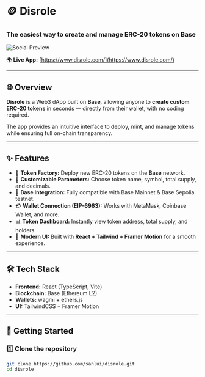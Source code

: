 # 🪙 Disrole  
### The easiest way to **create and manage ERC-20 tokens on Base**

![Social Preview](./social-preview.svg)

🌍 **Live App:** [https://www.disrole.com/](https://www.disrole.com/)

---

## 🌐 Overview

**Disrole** is a Web3 dApp built on **Base**, allowing anyone to **create custom ERC-20 tokens** in seconds — directly from their wallet, with no coding required.  

The app provides an intuitive interface to deploy, mint, and manage tokens while ensuring full on-chain transparency.

---

## ✨ Features

- 🧱 **Token Factory:** Deploy new ERC-20 tokens on the **Base** network.  
- 🪩 **Customizable Parameters:** Choose token name, symbol, total supply, and decimals.  
- 🔗 **Base Integration:** Fully compatible with Base Mainnet & Base Sepolia testnet.  
- 💳 **Wallet Connection (EIP-6963):** Works with MetaMask, Coinbase Wallet, and more.  
- 📊 **Token Dashboard:** Instantly view token address, total supply, and holders.  
- 🎨 **Modern UI:** Built with **React + Tailwind + Framer Motion** for a smooth experience.  

---

## 🛠️ Tech Stack

- **Frontend:** React (TypeScript, Vite)  
- **Blockchain:** Base (Ethereum L2)  
- **Wallets:** wagmi + ethers.js  
- **UI:** TailwindCSS + Framer Motion  

---

## 🚀 Getting Started

### 1️⃣ Clone the repository
```bash
git clone https://github.com/sanlui/disrole.git
cd disrole

